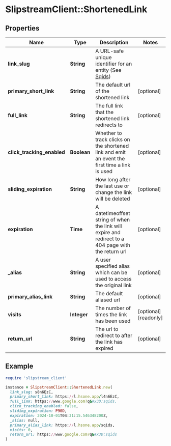 # SlipstreamClient::ShortenedLink

## Properties

| Name | Type | Description | Notes |
| ---- | ---- | ----------- | ----- |
| **link_slug** | **String** | A URL-safe unique identifier for an entity (See [Sqids](https://sqids.org)) |  |
| **primary_short_link** | **String** | The default url of the shortened link | [optional] |
| **full_link** | **String** | The full link that the shortened link redirects to | [optional] |
| **click_tracking_enabled** | **Boolean** | Whether to track clicks on the shortened link and emit an event the first time a link is used | [optional] |
| **sliding_expiration** | **String** | How long after the last use or change the link will be deleted | [optional] |
| **expiration** | **Time** | A datetimeoffset string of when the link will expire and redirect to a 404 page with the return url | [optional] |
| **_alias** | **String** | A user specified alias which can be used to access the original link | [optional] |
| **primary_alias_link** | **String** | The default aliased url | [optional] |
| **visits** | **Integer** | The number of times the link has been used | [optional][readonly] |
| **return_url** | **String** | The url to redirect to after the link has expired | [optional] |

## Example

```ruby
require 'slipstream_client'

instance = SlipstreamClient::ShortenedLink.new(
  link_slug: s8n6EzC,
  primary_short_link: https://l.hsone.app/l4n6EzC,
  full_link: https://www.google.com?q&#x3D;sqids,
  click_tracking_enabled: false,
  sliding_expiration: P90D,
  expiration: 2024-10-01T04:31:15.546348200Z,
  _alias: null,
  primary_alias_link: https://l.hsone.app/sqids,
  visits: 0,
  return_url: https://www.google.com?q&#x3D;sqids
)
```

